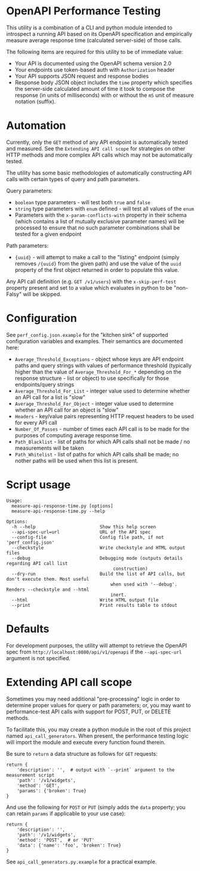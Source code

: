 # OpenAPI Performance Testing

This utility is a combination of a CLI and python module intended to introspect a running API based on its
OpenAPI specification and empirically measure average response time (calculated server-side) of those calls.

The following items are required for this utility to be of immediate value:

* Your API is documented using the OpenAPI schema version 2.0
* Your endpoints use token-based auth with `Authorization` header
* Your API supports JSON request and response bodies
* Response body JSON object includes the `time` property which specifies the server-side calculated
amount of time it took to compose the response (in units of milliseconds) with or without the `mS`
unit of measure notation (suffix).


# Automation

Currently, only the `GET` method of any API endpoint is automatically tested and measured.
See the `Extending API call scope` for strategies on other HTTP methods and more complex API calls
which may not be automatically tested. 

The utility has some basic methodologies of automatically constructing API calls with certain types of
query and path parameters.

Query parameters:
 * `boolean` type parameters - will test both `true` and `false`
 * `string` type parameters with `enum` defined - will test all values of the `enum`
 * Parameters with the `x-param-conflicts-with` property in their schema (which contains a list of
 mutually exclusive parameter names) will be processed to ensure that no such parameter combinations
 shall be tested for a given endpoint

Path parameters:
 * `{uuid}` - will attempt to make a call to the "listing" endpoint (simply removes `/{uuid}` from
 the given path) and use the value of the `uuid` property of the first object returned in order to
 populate this value.

Any API call definition (e.g. `GET /v1/users`) with the `x-skip-perf-test` property present and set to
a value which evaluates in python to be "non-Falsy" will be skipped.

# Configuration

See `perf_config.json.example` for the "kitchen sink" of supported configuration variables and examples.
Their semantics are documented here:

* `Average_Threshold_Exceptions` - object whose keys are API endpoint paths and query strings with values
of performance threshold (typically higher than the value of `Average_Threshold_For_*` depending on the
response structure - list or object) to use specifically for those endpoints/query strings
* `Average_Threshold_For_List` - integer value used to determine whether an API call for a list is "slow"
* `Average_Threshold_For_Object` - integer value used to determine whether an API call for an object is "slow"
* `Headers` - key/value pairs representing HTTP request headers to be used for every API call
* `Number_Of_Passes` - number of times each API call is to be made for the purposes of computing average
response time.
* `Path_Blacklist` - list of paths for which API calls shall not be made / no measurements will be taken
* `Path_Whitelist` - list of paths for which API calls shall be made; no nother paths will be used when
this list is present.

# Script usage

```
Usage:
  measure-api-response-time.py [options]
  measure-api-response-time.py --help

Options:
  -h --help                        Show this help screen
  --api-spec-url=url               URL of the API spec
  --config-file                    Config file path, if not 'perf_config.json'
  --checkstyle                     Write checkstyle and HTML output files
  --debug                          Debugging mode (outputs details regarding API call list
                                        construction)
  --dry-run                        Build the list of API calls, but don't execute them. Most useful
                                       when used with '--debug'. Renders --checkstyle and --html
                                       inert.
  --html                           Write HTML output file
  --print                          Print results table to stdout
```

# Defaults

For development purposes, the utility will attempt to retrieve the OpenAPI spec from
`http://localhost:8080/api/v1/openapi` if the `--api-spec-url` argument is not specified.

# Extending API call scope

Sometimes you may need additional "pre-processing" logic in order to determine proper values for
query or path parameters; or, you may want to performance-test API calls with support for POST, PUT, or
DELETE methods.

To facilitate this, you may create a python module in the root of this project named `api_call_generators`.
When present, the performance testing logic will import the module and execute every function found therein.

Be sure to `return` a data structure as follows for `GET` requests:
```python3
return {
    'description': '',  # output with `--print` argument to the measurement script
    'path': '/v1/widgets',
    'method': 'GET',
    'params': {'broken': True}
}
```

And use the following for `POST` or `PUT` (simply adds the `data` property; you can retain `params` if
applicable to your use case):

```python3
return {
    'description': '',
    'path': '/v1/widgets',
    'method': 'POST',  # or 'PUT'
    'data': {'name': 'foo', 'broken': True}
}
```

See `api_call_generators.py.example` for a practical example.